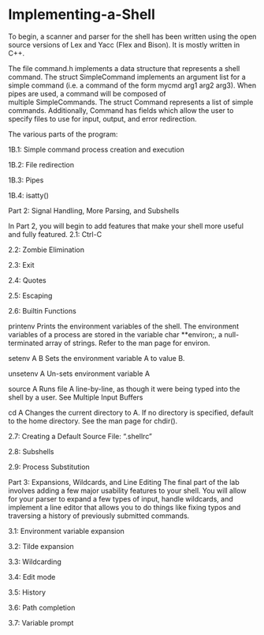 # Implementing-a-Shell

To begin, a scanner and parser for the shell has been written using the open source versions of Lex and Yacc (Flex and Bison).  It is mostly written in C++.

The file command.h implements a data structure that represents a shell command. The struct SimpleCommand implements an argument list for a simple command (i.e. a command of the form mycmd arg1 arg2 arg3). When pipes are used, a command will be composed of multiple SimpleCommands. The struct Command represents a list of simple commands. Additionally, Command has fields which allow the user to specify files to use for input, output, and error redirection.

The various parts of the program:

1B.1: Simple command process creation and execution

1B.2: File redirection

1B.3: Pipes

1B.4: isatty()

Part 2: Signal Handling, More Parsing, and Subshells

In Part 2, you will begin to add features that make your shell more useful and fully featured.
2.1: Ctrl-C

2.2: Zombie Elimination

2.3: Exit

2.4: Quotes

2.5: Escaping

2.6: Builtin Functions

printenv
Prints the environment variables of the shell. The environment variables of a process are stored in the variable char **environ;, a null-terminated array of strings. Refer to the man page for environ.

setenv A B
Sets the environment variable A to value B.

unsetenv A
Un-sets environment variable A

source A
Runs file A line-by-line, as though it were being typed into the shell by a user. See Multiple Input Buffers

cd A
Changes the current directory to A. If no directory is specified, default to the home directory. See the man page for chdir().

2.7: Creating a Default Source File: “.shellrc”

2.8: Subshells

2.9: Process Substitution

Part 3: Expansions, Wildcards, and Line Editing
The final part of the lab involves adding a few major usability features to your shell. You will allow for your parser to expand a few types of input, handle wildcards, and implement a line editor that allows you to do things like fixing typos and traversing a history of previously submitted commands.

3.1: Environment variable expansion

3.2: Tilde expansion

3.3: Wildcarding

3.4: Edit mode

3.5: History

3.6: Path completion

3.7: Variable prompt



